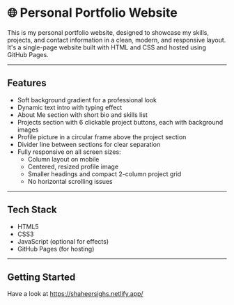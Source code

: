 # 🌐 Personal Portfolio Website

This is my personal portfolio website, designed to showcase my skills, projects, and contact information in a clean, modern, and responsive layout. It's a single-page website built with HTML and CSS and hosted using GitHub Pages.

---

## Features

- Soft background gradient for a professional look  
- Dynamic text intro with typing effect  
- About Me section with short bio and skills list  
- Projects section with 6 clickable project buttons, each with background images  
- Profile picture in a circular frame above the project section  
- Divider line between sections for clear separation  
- Fully responsive on all screen sizes:
  - Column layout on mobile
  - Centered, resized profile image
  - Smaller headings and compact 2-column project grid
  - No horizontal scrolling issues

---

## Tech Stack

- HTML5  
- CSS3  
- JavaScript (optional for effects)  
- GitHub Pages (for hosting)

---

## Getting Started

Have a look at https://shaheersighs.netlify.app/






